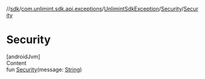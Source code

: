 //[sdk](../../../../index.md)/[com.unlimint.sdk.api.exceptions](../../index.md)/[UnlimintSdkException](../index.md)/[Security](index.md)/[Security](-security.md)



# Security  
[androidJvm]  
Content  
fun [Security](-security.md)(message: [String](https://kotlinlang.org/api/latest/jvm/stdlib/kotlin/-string/index.html))  




